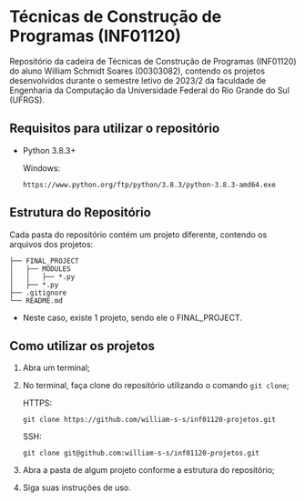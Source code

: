 # Técnicas de Construção de Programas (INF01120)
Repositório da cadeira de Técnicas de Construção de Programas (INF01120) do aluno William Schmidt Soares (00303082),
contendo os projetos desenvolvidos durante o semestre letivo de 2023/2 da faculdade de Engenharia da Computação da
Universidade Federal do Rio Grande do Sul (UFRGS).

## Requisitos para utilizar o repositório
- Python 3.8.3+

  Windows:
  ```
  https://www.python.org/ftp/python/3.8.3/python-3.8.3-amd64.exe
  ```

## Estrutura do Repositório
Cada pasta do repositório contém um projeto diferente, contendo os arquivos dos projetos:
```tree
├── FINAL_PROJECT
│   ├── MODULES
│   │   ├── *.py
│   ├── *.py
├── .gitignore
└── README.md
```
- Neste caso, existe 1 projeto, sendo ele o FINAL_PROJECT.

## Como utilizar os projetos

1. Abra um terminal;
2. No terminal, faça clone do repositório utilizando o comando `git clone`;

      HTTPS:
      ```
      git clone https://github.com/william-s-s/inf01120-projetos.git
      ```
      SSH:
      ```
      git clone git@github.com:william-s-s/inf01120-projetos.git
      ```

3. Abra a pasta de algum projeto conforme a estrutura do repositório;
4. Siga suas instruções de uso.
